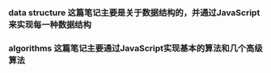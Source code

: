 ### data structure 这篇笔记主要是关于数据结构的，并通过JavaScript来实现每一种数据结构
### algorithms 这篇笔记主要通过JavaScript实现基本的算法和几个高级算法